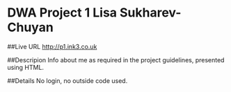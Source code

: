 # DWA Project 1 Lisa Sukharev-Chuyan

##Live URL
<http://p1.ink3.co.uk>

##Descripion
Info about me as required in the project guidelines, presented using HTML.

##Details
No login, no outside code used.